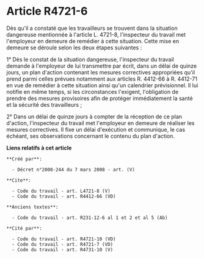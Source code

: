# Article R4721-6

Dès qu'il a constaté que les travailleurs se trouvent dans la situation dangereuse mentionnée à l'article L. 4721-8,
l'inspecteur du travail met l'employeur en demeure de remédier à cette situation. Cette mise en demeure se déroule selon les
deux étapes suivantes : 

1° Dès le constat de la situation dangereuse, l'inspecteur du travail demande à l'employeur de lui transmettre par écrit,
dans un délai de quinze jours, un plan d'action contenant les mesures correctives appropriées qu'il prend parmi celles
prévues notamment aux articles R. 4412-66 à R. 4412-71 en vue de remédier à cette situation ainsi qu'un calendrier
prévisionnel. Il lui notifie en même temps, si les circonstances l'exigent, l'obligation de prendre des mesures provisoires
afin de protéger immédiatement la santé et la sécurité des travailleurs ; 

2° Dans un délai de quinze jours à compter de la réception de ce plan d'action, l'inspecteur du travail met l'employeur en
demeure de réaliser les mesures correctives. Il fixe un délai d'exécution et communique, le cas échéant, ses observations
concernant le contenu du plan d'action.

**Liens relatifs à cet article**

	**Créé par**:

	  - Décret n°2008-244 du 7 mars 2008 - art. (V)

	**Cite**:

	  - Code du travail - art. L4721-8 (V)
	  - Code du travail - art. R4412-66 (VD)

	**Anciens textes**:

	  - Code du travail - art. R231-12-6 al 1 et 2 et al 5 (Ab)

	**Cité par**:

	  - Code du travail - art. R4721-10 (VD)
	  - Code du travail - art. R4721-7 (VD)
	  - Code du travail - art. R4731-10 (V)
